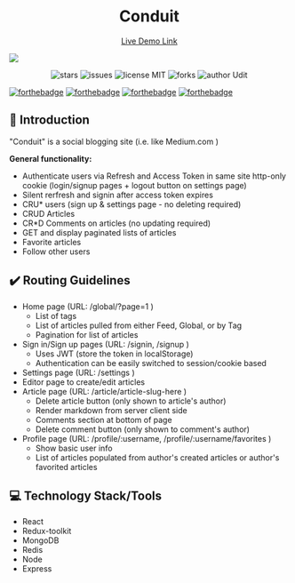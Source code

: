 <div align="center">
    <h1>Conduit</h1>

[Live Demo Link](https://conduit-udit.herokuapp.com/)

</div>

<!-- Banner -->
<div class="container-fluid">
  <img class="mx-auto" src="https://imgur.com/9Bjd65m.png">
</div>
<p align="center">
    <img src="https://img.shields.io/github/stars/Udit-takkar/Conduit-Blogging-App" alt="stars" />
  <img src="https://img.shields.io/github/issues/Udit-takkar/Conduit-Blogging-App" alt="issues" />
    <img src="https://img.shields.io/badge/license-MIT-brightgreen" alt="license MIT"/>
    <img src="https://img.shields.io/github/forks/Udit-takkar/Conduit-Blogging-App" alt="forks" />
    <img src="https://img.shields.io/badge/author-Udit-takkar" alt="author Udit"/>
</p>

[![forthebadge](https://forthebadge.com/images/badges/built-by-developers.svg)](https://forthebadge.com)
[![forthebadge](https://forthebadge.com/images/badges/built-with-love.svg)](https://forthebadge.com)
[![forthebadge](https://forthebadge.com/images/badges/built-with-swag.svg)](https://forthebadge.com)
[![forthebadge](https://forthebadge.com/images/badges/made-with-javascript.svg)](https://forthebadge.com)

## 📌 Introduction

"Conduit" is a social blogging site (i.e. like Medium.com )

**General functionality:**

- Authenticate users via Refresh and Access Token in same site http-only cookie (login/signup pages + logout button on settings page)
- Silent rerfresh and signin after access token expires
- CRU\* users (sign up & settings page - no deleting required)
- CRUD Articles
- CR\*D Comments on articles (no updating required)
- GET and display paginated lists of articles
- Favorite articles
- Follow other users

## ✔️ Routing Guidelines

- Home page (URL: /global/?page=1 )
  - List of tags
  - List of articles pulled from either Feed, Global, or by Tag
  - Pagination for list of articles
- Sign in/Sign up pages (URL: /signin, /signup )
  - Uses JWT (store the token in localStorage)
  - Authentication can be easily switched to session/cookie based
- Settings page (URL: /settings )
- Editor page to create/edit articles
- Article page (URL: /article/article-slug-here )
  - Delete article button (only shown to article's author)
  - Render markdown from server client side
  - Comments section at bottom of page
  - Delete comment button (only shown to comment's author)
- Profile page (URL: /profile/:username, /profile/:username/favorites )
  - Show basic user info
  - List of articles populated from author's created articles or author's favorited articles

## 💻 Technology Stack/Tools

- React
- Redux-toolkit
- MongoDB
- Redis
- Node
- Express
